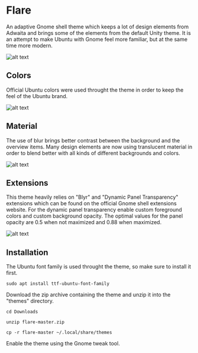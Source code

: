 # Flare
An adaptive Gnome shell theme which keeps a lot of design elements from
Adwaita and brings some of the elements from the default
Unity theme. It is an attempt to make Ubuntu with Gnome feel more
familiar, but at the same time more modern.

![alt text](https://raw.githubusercontent.com/vladimir-genkin/image-assets/master/screenshots/2017-11-04-16-56-01.png)

## Colors
Official Ubuntu colors were used throught the theme in order to keep the feel of the Ubuntu brand. 

![alt text](https://raw.githubusercontent.com/vladimir-genkin/image-assets/master/screenshots/2017-11-04-16-56-54.png)

## Material
The use of blur brings better contrast between the background and the overview items. Many design
elements are now using translucent material in order to blend better with all kinds of different backgrounds
and colors.

![alt text](https://raw.githubusercontent.com/vladimir-genkin/image-assets/master/screenshots/2017-11-04-16-57-07.png)

## Extensions
This theme heavily relies on "Blyr" and "Dynamic Panel Transparency" extensions which can be found on the official
Gnome shell extensions website. For the dynamic panel transparency enable custom foreground colors and custom background opacity.
The optimal values for the panel opacity are 0.5 when not maximized and 0.88 when maximized.

![alt text](https://raw.githubusercontent.com/vladimir-genkin/image-assets/master/screenshots/2017-11-04-17-19-26.png)

## Installation
The Ubuntu font family is used throught the theme, so make sure to install it first.

```
sudo apt install ttf-ubuntu-font-family
```

Download the zip archive containing the theme and unzip it into the "themes" directory.

```
cd Downloads
```

```
unzip flare-master.zip
```

```
cp -r flare-master ~/.local/share/themes
```

Enable the theme using the Gnome tweak tool.
